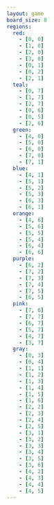 ```yaml
---
layout: game
board_size: 8
regions:
  red:
    - [0, 0]
    - [1, 0]
    - [2, 0]
    - [3, 0]
    - [0, 1]
    - [0, 2]
    - [2, 1]
  teal:
    - [0, 7]
    - [1, 7]
    - [2, 7]
    - [0, 6]
    - [0, 5]
    - [2, 6]
  green:
    - [4, 0]
    - [5, 0]
    - [6, 0]
    - [7, 0]
    - [7, 1]
  blue:
    - [4, 1]
    - [5, 1]
    - [5, 2]
    - [5, 3]
    - [6, 3]
    - [6, 1]
  orange:
    - [4, 6]
    - [5, 6]
    - [5, 5]
    - [5, 4]
    - [6, 4]
    - [6, 6]
  purple:
    - [6, 2]
    - [7, 2]
    - [7, 3]
    - [7, 4]
    - [7, 5]
    - [6, 5]
  pink:
    - [7, 6]
    - [7, 7]
    - [6, 7]
    - [5, 7]
    - [4, 7]
    - [3, 7]
  gray:
    - [0, 3]
    - [0, 4]
    - [1, 1]
    - [1, 2]
    - [1, 3]
    - [1, 4]
    - [1, 5]
    - [1, 6]
    - [2, 2]
    - [2, 3]
    - [2, 4]
    - [2, 5]
    - [3, 1]
    - [3, 2]
    - [3, 3]
    - [3, 4]
    - [3, 5]
    - [3, 6]
    - [4, 2]
    - [4, 3]
    - [4, 4]
    - [4, 5]
---
```

<script>
    const boardSize = {{ page.board_size }};
    const regions = {{ page.regions | jsonify }};
</script>
<script src="/assets/js/script.js"></script>